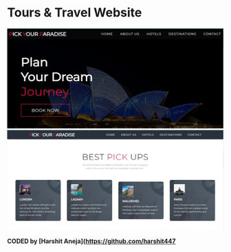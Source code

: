 # Tours & Travel Website

![template](./template.JPG)
![template2](./template2.JPG)
 
<b>CODED by [Harshit Aneja](https://github.com/harshit447</b>

